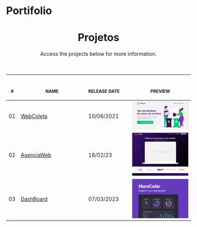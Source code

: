 # Portifolio

<h1 align="center">Projetos</h1> 
<p align="center">
    Access the projects below for more information. <br>
    <br>
    <br><table>
    <thead>
        <tr>
            <th align="center">
                <img width="20" height="1"> 
                <p>
                    <small>#</small>
                </p>
            </th>
            <th align="center">
                <img width="300" height="1"> 
                <p> 
                    <small>
                        NAME
                    </small>
                </p>
            </th>
            <th align="center">
                <img width="140" height="1">
                <p align="left"> 
                    <small>
                    RELEASE DATE
                    </small>
                </p>
            </th>
            <th align="center">
                <img width="201" height="1">
                <p align="center"> 
                    <small>
                    PREVIEW
                    </small>
                </p>
            </th>
        </tr>
    </thead>
    <tbody>
        <tr>
            <td>01</td>
            <td><a href="Projeto-01">WebColeta</a></td>
            <td>10/06/2021</td>
            <td align="center">
            <a href="Projeto-01"><img width="300px" src="Projeto-01/.github/preview.png" /></a></td>
        </tr>
        <tr>
            <td>02</td>
            <td><a href="Projeto-02">AgenciaWeb</a></td>
            <td>18/02/23</td>
            <td align="center">
            <a href="Projeto-02"><img width="300px" src="Projeto-02/.github/preview.png" /></a></td>
        </tr>
        <tr>
            <td>03</td>
            <td><a href="Projeto-03">DashBoard</a></td>
            <td>07/03/2023</td>
            <td align="center">
            <a href="Projeto-03"><img width="300px" src="Projeto-03/.github/preview.jpg" /></a></td>
        </tr>        
    </tbody>
</table></p>